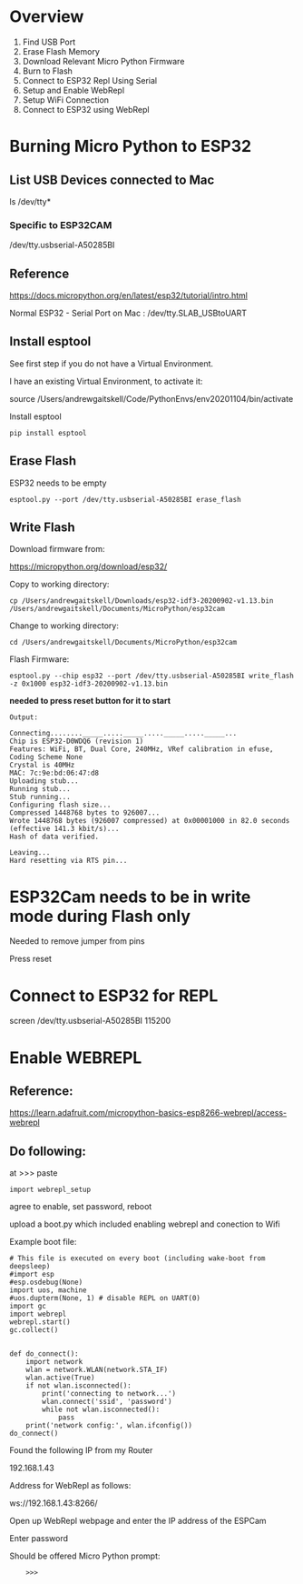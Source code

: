 # Overview

1. Find USB Port
2. Erase Flash Memory
3. Download Relevant Micro Python Firmware
4. Burn to Flash
5. Connect to ESP32 Repl Using Serial
6. Setup and Enable WebRepl
6. Setup WiFi Connection
7. Connect to ESP32 using WebRepl

# Burning Micro Python to ESP32

## List USB Devices connected to Mac

ls /dev/tty*

### Specific to ESP32CAM

/dev/tty.usbserial-A50285BI

## Reference

https://docs.micropython.org/en/latest/esp32/tutorial/intro.html

Normal ESP32 - Serial Port on Mac : /dev/tty.SLAB_USBtoUART

## Install esptool

See first step if you do not have a Virtual Environment.

I have an existing Virtual Environment, to activate it: 

source /Users/andrewgaitskell/Code/PythonEnvs/env20201104/bin/activate

Install esptool

    pip install esptool

## Erase Flash

ESP32 needs to be empty

    esptool.py --port /dev/tty.usbserial-A50285BI erase_flash

## Write Flash

Download firmware from:

https://micropython.org/download/esp32/

Copy to working directory:

    cp /Users/andrewgaitskell/Downloads/esp32-idf3-20200902-v1.13.bin /Users/andrewgaitskell/Documents/MicroPython/esp32cam

Change to working directory:

    cd /Users/andrewgaitskell/Documents/MicroPython/esp32cam

Flash Firmware:

    esptool.py --chip esp32 --port /dev/tty.usbserial-A50285BI write_flash -z 0x1000 esp32-idf3-20200902-v1.13.bin

__needed to press reset button for it to start__

    Output:

    Connecting........_____....._____....._____....._____...
    Chip is ESP32-D0WDQ6 (revision 1)
    Features: WiFi, BT, Dual Core, 240MHz, VRef calibration in efuse, Coding Scheme None
    Crystal is 40MHz
    MAC: 7c:9e:bd:06:47:d8
    Uploading stub...
    Running stub...
    Stub running...
    Configuring flash size...
    Compressed 1448768 bytes to 926007...
    Wrote 1448768 bytes (926007 compressed) at 0x00001000 in 82.0 seconds (effective 141.3 kbit/s)...
    Hash of data verified.

    Leaving...
    Hard resetting via RTS pin...

# ESP32Cam needs to be in write mode during Flash only

Needed to remove jumper from pins

Press reset

# Connect to ESP32 for REPL

screen /dev/tty.usbserial-A50285BI 115200

# Enable WEBREPL

## Reference:

https://learn.adafruit.com/micropython-basics-esp8266-webrepl/access-webrepl

## Do following:

at >>> paste

    import webrepl_setup

agree to enable, set password, reboot 

upload a boot.py which included enabling webrepl and conection to Wifi

Example boot file:

    # This file is executed on every boot (including wake-boot from deepsleep)
    #import esp
    #esp.osdebug(None)
    import uos, machine
    #uos.dupterm(None, 1) # disable REPL on UART(0)
    import gc
    import webrepl
    webrepl.start()
    gc.collect()


    def do_connect():
        import network
        wlan = network.WLAN(network.STA_IF)
        wlan.active(True)
        if not wlan.isconnected():
            print('connecting to network...')
            wlan.connect('ssid', 'password')
            while not wlan.isconnected():
                pass
        print('network config:', wlan.ifconfig())
    do_connect()


Found the following IP from my Router

192.168.1.43

Address for WebRepl as follows:

ws://192.168.1.43:8266/


Open up WebRepl webpage and enter the IP address of the ESPCam

Enter password

Should be offered Micro Python prompt:

        >>>
        
        
        
